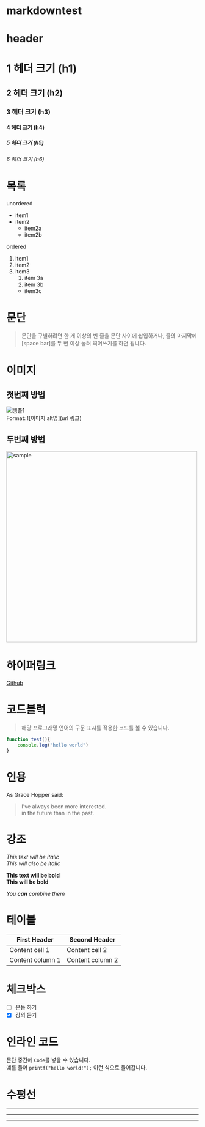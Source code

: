 # markdowntest

# header

# 1 헤더 크기 (h1)
## 2 헤더 크기 (h2)
### 3 헤더 크기 (h3)
#### 4 헤더 크기 (h4)
##### 5 헤더 크기 (h5)
###### 6 헤더 크기 (h6)

# 목록

unordered
* item1
* item2
    * item2a
    * item2b

ordered
1. item1
1. item2
1. item3
    1. item 3a
    1. item 3b
    * item3c

# 문단
>문단을 구별하려면 한 개 이상의 빈 줄을 문단 사이에 삽입하거나, 줄의 마지막에 [space bar]를 두 번 이상 눌러 띄어쓰기를 하면 됩니다.

# 이미지

## 첫번째 방법
![샘플1](./images/sample.jpg)  
Format: ![이미지 alt명](url 링크)

## 두번째 방법
<a href="#"><img src="./images/sample.jpg" width="500px" alt="sample"></a>


# 하이퍼링크

[Github](http://github.com "깃허브")

# 코드블럭
>해당 프로그래밍 언어의 구문 표시를 적용한 코드를 볼 수 있습니다.

~~~javascript
function test(){
    console.log("hello world")
}
~~~

# 인용
As Grace Hopper said:

> I've always been more interested.  
> in the future than in the past.

# 강조

*This text will be italic*  
_This will also be italic_

**This text will be bold**  
__This will be bold__

*You **can** combine them*

# 테이블

First Header | Second Header
------------ | --------------
Content cell 1 | Content cell 2
Content column 1 | Content column 2

# 체크박스

- [ ] 운동 하기
- [x] 강의 듣기

# 인라인 코드

문단 중간에 `Code`를 넣을 수 있습니다.  
예를 들어 `printf("hello world!");` 이런 식으로 들어갑니다.

# 수평선

---

***

---

